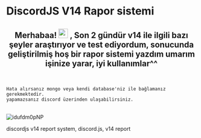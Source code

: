 # DiscordJS V14 Rapor sistemi
<h2 align="center">Merhabaa! <img src="https://media.giphy.com/media/hvRJCLFzcasrR4ia7z/giphy.gif" width="25px"> , Son 2 gündür v14 ile ilgili bazı şeyler araştırıyor ve test ediyordum, sonucunda geliştirilmiş hoş bir rapor sistemi yazdım umarım işinize yarar, iyi kullanımlar^^
  </h2>
<br>

`Hata alırsanız mongo veya kendi database'niz ile bağlamanız gerekmektedir.`<br>
`yapamazsanız discord üzerinden ulaşabilirsiniz.`<br>
<br>




![idufdm0pNP](https://user-images.githubusercontent.com/110785720/183308747-e2553c8b-c3e3-416c-8dd9-53108121a02b.gif)









discordjs v14 report system, discord.js, v14 report
